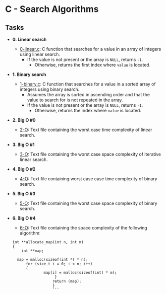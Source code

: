 # C - Search Algorithms

## Tasks

* **0. Linear search**
  * [0-linear.c](./0-linear.c): C function that searches for a value in an array
    of integers using linear search.
      * If the value is not present or the array is `NULL`, returns `-1`.
      	* Otherwise, returns the first index where `value` is located.

* **1. Binary search**
  * [1-binary.c](./1-binary.c): C function that searches for a value in a sorted
    array of integers using binary search.
      * Assumes the array is sorted in ascending order and that the value to search
        for is not repeated in the array.
	  * If the value is not present or the array is `NULL`, returns `-1`.
	    * Otherwise, returns the index where `value` is located.

* **2. Big O #0**
  * [2-O](./2-O): Text file containing the worst case time complexity of linear
    search.

* **3. Big O #1**
  * [3-O](./3-O): Text file containing the worst case space complexity of
    iterative linear search.

* **4. Big O #2**
  * [4-O](./4-O): Text file containing worst case case time complexity
    of binary search.

* **5. Big O #3**
  * [5-O](./5-O): Text file containing the worst case space complexity
    of binary search.

* **6. Big O #4**
  * [6-O](./6-O): Text file containing the space complexity of the following algorithm:
  ```
  int **allocate_map(int n, int m)
  {
      int **map;

    map = malloc(sizeof(int *) * n);
        for (size_t i = 0; i < n; i++)
	    {
	            map[i] = malloc(sizeof(int) * m);
		    	     }
					return (map);
					}
					```

